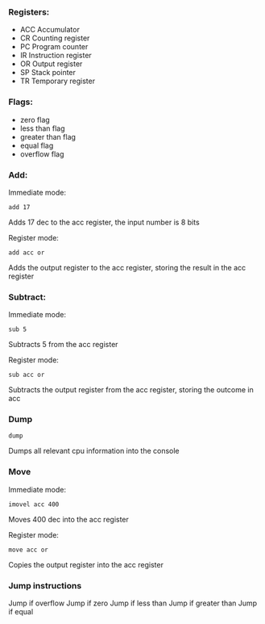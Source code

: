 ### Registers:
* ACC Accumulator
* CR Counting register
* PC Program counter
* IR Instruction register
* OR Output register
* SP Stack pointer
* TR Temporary register

### Flags:
* zero flag
* less than flag
* greater than flag
* equal flag
* overflow flag


### Add:
Immediate mode:
```
add 17
```
Adds 17 dec to the acc register, the input number is 8 bits

Register mode:
```
add acc or
```
Adds the output register to the acc register, storing the result in the acc register

### Subtract:
Immediate mode:
```
sub 5
```
Subtracts 5 from the acc register

Register mode:
```
sub acc or
```
Subtracts the output register from the acc register, storing the outcome in acc

### Dump
```
dump
```
Dumps all relevant cpu information into the console

### Move
Immediate mode:
```
imovel acc 400
```
Moves 400 dec into the acc register

Register mode:
```
move acc or
```
Copies the output register into the acc register
 
### Jump instructions
Jump if overflow
Jump if zero
Jump if less than
Jump if greater than
Jump if equal
